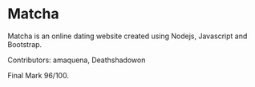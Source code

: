 # Matcha

   Matcha is an online dating website created using Nodejs, Javascript and Bootstrap.
   
   Contributors: amaquena, Deathshadowon
   
   Final Mark 96/100.
